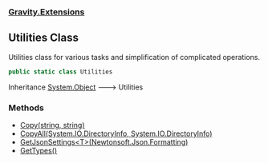 ### [Gravity.Extensions](./Gravity-Extensions.md 'Gravity.Extensions')
## Utilities Class
Utilities class for various tasks and simplification of complicated operations.  
```csharp
public static class Utilities
```
Inheritance [System.Object](https://docs.microsoft.com/en-us/dotnet/api/System.Object 'System.Object') &#129106; Utilities  
### Methods
- [Copy(string, string)](./Gravity-Extensions-Utilities-Copy(string_string).md 'Gravity.Extensions.Utilities.Copy(string, string)')
- [CopyAll(System.IO.DirectoryInfo, System.IO.DirectoryInfo)](./Gravity-Extensions-Utilities-CopyAll(System-IO-DirectoryInfo_System-IO-DirectoryInfo).md 'Gravity.Extensions.Utilities.CopyAll(System.IO.DirectoryInfo, System.IO.DirectoryInfo)')
- [GetJsonSettings&lt;T&gt;(Newtonsoft.Json.Formatting)](./Gravity-Extensions-Utilities-GetJsonSettings-T-(Newtonsoft-Json-Formatting).md 'Gravity.Extensions.Utilities.GetJsonSettings&lt;T&gt;(Newtonsoft.Json.Formatting)')
- [GetTypes()](./Gravity-Extensions-Utilities-GetTypes().md 'Gravity.Extensions.Utilities.GetTypes()')
